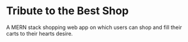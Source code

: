 # Tribute to the Best Shop
A MERN stack shopping web app on which users can shop and fill their carts to their hearts desire.
